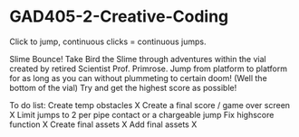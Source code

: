 # GAD405-2-Creative-Coding

Click to jump, continuous clicks = continuous jumps.

Slime Bounce! Take Bird the Slime through adventures within the vial created by retired Scientist Prof. Primrose. Jump from platform to platform for as long as you can without plummeting to certain doom! (Well the bottom of the vial) Try and get the highest score as possible!


To do list:
Create temp obstacles X
Create a final score / game over screen X
Limit jumps to 2 per pipe contact or a chargeable jump
Fix highscore function X
Create final assets X
Add final assets X
